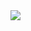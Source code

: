 <img src="https://github-readme-stats.vercel.app/api/top-langs/?username=pink10000&hide=jupyter%20notebook,javascript"/>
